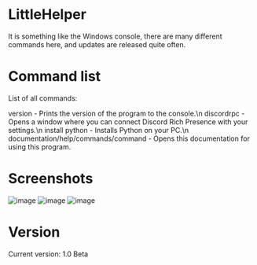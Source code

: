 # LittleHelper

It is something like the Windows console, there are many different commands here, and updates are released quite often.

# Command list

List of all commands:

version - Prints the version of the program to the console.\n
discordrpc - Opens a window where you can connect Discord Rich Presence with your settings.\n
install python - Installs Python on your PC.\n
documentation/help/commands/command - Opens this documentation for using this program.

# Screenshots
![image](https://github.com/zmeyskiy/LittleHelper/assets/138138510/8c150039-bd2f-45ea-a1d5-0ebe76eb68e5)
![image](https://github.com/zmeyskiy/LittleHelper/assets/138138510/1059debb-f8e5-4271-91f0-bd0682956d90)
![image](https://github.com/zmeyskiy/LittleHelper/assets/138138510/f24e8ceb-b7ed-4af3-b21e-94428181fbe4)




# Version
Current version: 1.0 Beta

